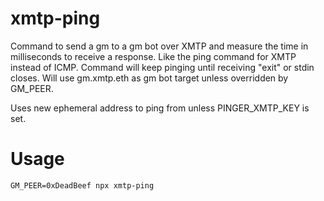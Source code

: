 # xmtp-ping

Command to send a gm to a gm bot over XMTP and measure the time in milliseconds to receive a response. Like the ping command for XMTP instead of ICMP. Command will keep pinging until receiving "exit" or stdin closes. Will use gm.xmtp.eth as gm bot target unless overridden by GM_PEER.

Uses new ephemeral address to ping from unless PINGER_XMTP_KEY is set.

# Usage

```
GM_PEER=0xDeadBeef npx xmtp-ping

```
